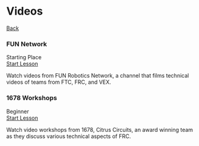 <div class="page-header">
  <h1>Videos</h1>
  <a href="/design/" class="home-button">Back</a>
</div>


<!-- Card 1 -->
<div class="simple-card" data-lesson-id="fun">
  <div class="card-header">
    <div class="card-title-row">
      <h3 class="card-title">FUN Network</h3>
      <span class="card-level-badge starting">Starting Place</span>
    </div>
    <a href="FUN/" class="card-button">
      Start Lesson
    </a>
  </div>
  <p class="card-description">
    Watch videos from FUN Robotics Network, a channel that films technical videos of teams from FTC, FRC, and VEX. 
  </p>
</div>


<!-- Card 2 -->
<div class="simple-card" data-lesson-id="1678">
  <div class="card-header">
    <div class="card-title-row">
      <h3 class="card-title">1678 Workshops</h3>
      <span class="card-level-badge beginner">Beginner</span>
    </div>
    <a href="1678/" class="card-button">
      Start Lesson
    </a>
  </div>
  <p class="card-description">
    Watch video workshops from 1678, Citrus Circuits, an award winning team as they discuss various technical aspects of FRC.
  </p>
</div>